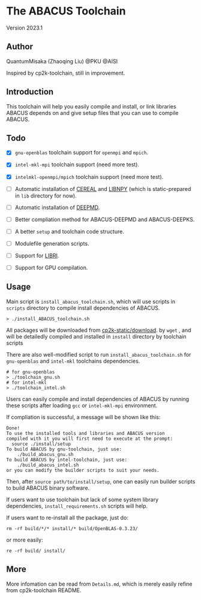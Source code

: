# The ABACUS Toolchain
Version 2023.1

## Author
QuantumMisaka (Zhaoqing Liu) @PKU @AISI

Inspired by cp2k-toolchain, still in improvement.

## Introduction

This toolchain will help you easily compile and install, 
or link libraries ABACUS depends on 
and give setup files that you can use to compile ABACUS.

## Todo
- [x] `gnu-openblas` toolchain support for `openmpi` and `mpich`.
- [x] `intel-mkl-mpi` toolchain support (need more test).
- [x] `intelmkl-openmpi/mpich` toolchain support (need more test).
- [ ] Automatic installation of [CEREAL](https://github.com/USCiLab/cereal) and [LIBNPY](https://github.com/llohse/libnpy) (which is static-prepared in `lib` directory for now).
- [ ] Automatic installation of [DEEPMD](https://github.com/deepmodeling/deepmd-kit).
- [ ] Better compliation method for ABACUS-DEEPMD and ABACUS-DEEPKS.
- [ ] A better `setup` and toolchain code structure.
- [ ] Modulefile generation scripts.
- [ ] Support for [LIBRI](https://github.com/abacusmodeling/LibRI).
- [ ] Support for GPU compilation.


## Usage
Main script is `install_abacus_toolchain.sh`, 
which will use scripts in `scripts` directory 
to compile install dependencies of ABACUS.

```shell
> ./install_ABACUS_toolchain.sh
```

All packages will be downloaded from [cp2k-static/download](https://www.cp2k.org/static/downloads). by  `wget` , and will be detailedly compiled and installed in `install` directory by toolchain scripts

There are also well-modified script to run `install_abacus_toolchain.sh` for `gnu-openblas` and `intel-mkl` toolchains dependencies.

```shell
# for gnu-openblas
> ./toolchain_gnu.sh
# for intel-mkl
> ./toolchain_intel.sh
```

Users can easily compile and install dependencies of ABACUS
by running these scripts after loading `gcc` or `intel-mkl-mpi`
environment. 

If compliation is successful, a message will be shown like this:

```shell
Done!
To use the installed tools and libraries and ABACUS version
compiled with it you will first need to execute at the prompt:
  source ./install/setup
To build ABACUS by gnu-toolchain, just use:
    ./build_abacus_gnu.sh
To build ABACUS by intel-toolchain, just use:
    ./build_abacus_intel.sh
or you can modify the builder scripts to suit your needs.
```

Then, after `source path/to/install/setup`, one can easily 
run builder scripts to build ABACUS binary software.

If users want to use toolchain but lack of some system library
dependencies, `install_requirements.sh` scripts will help.

If users want to re-install all the package, just do:
```shell
rm -rf build/*/* install/* build/OpenBLAS-0.3.23/
```
or more easily:
```shell
re -rf build/ install/
```

## More
More infomation can be read from `Details.md`, 
which is merely easily refine from cp2k-toolchain README.